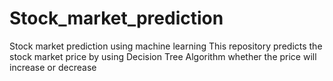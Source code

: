 # Stock_market_prediction
Stock market prediction using machine learning
This repository predicts the stock market price by using Decision Tree Algorithm whether the price will increase or decrease

